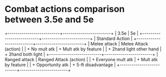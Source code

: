 
Combat actions comparison between 3.5e and 5e
=============================================

+--------------------------+------------------------+
| 3.5e                     | 5e                     |
+--------------------------+------------------------+
|                   Standard Action                 |
+--------------------------+------------------------+
| Melee attack             | Melee Attack (action)  |
| + No mult atk            | + Mult atk by feature  |
| + 2hand light other hand | + 2hand both light     |
+--------------------------+------------------------+
| Ranged attack            | Ranged Attack (action) |
| + Everyone mult atk      | + Mult atk by feature  |
| + Opportunity atk        | + 5-ft disadvantage    |
+--------------------------+------------------------+

